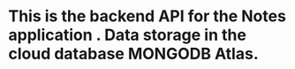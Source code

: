 # This is the backend API for the Notes application . Data storage in the cloud database MONGODB Atlas.